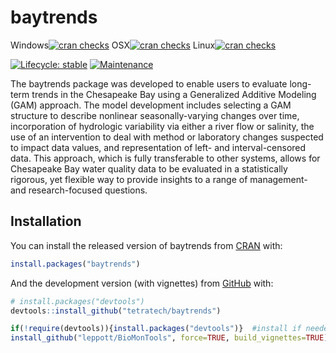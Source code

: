 
<!-- README.md is generated from README.Rmd. Please edit that file -->

# baytrends

<!-- badges: start -->
<!--
CRAN check ALL
[![cran checks](https://cranchecks.info/badges/summary/baytrends)](https://cranchecks.info/badges/summary/baytrends) All flavors-->

Windows[![cran
checks](https://cranchecks.info/badges/flavor/windows/baytrends)](https://cranchecks.info/badges/flavor/windows/baytrends)
OSX[![cran
checks](https://cranchecks.info/badges/flavor/osx/baytrends)](https://cranchecks.info/badges/flavor/osx/baytrends)
Linux[![cran
checks](https://cranchecks.info/badges/flavor/linux/baytrends)](https://cranchecks.info/badges/flavor/linux/baytrends)

[![Lifecycle:
stable](https://img.shields.io/badge/lifecycle-stable-brightgreen.svg)](https://lifecycle.r-lib.org/articles/stages.html)
[![Maintenance](https://img.shields.io/badge/Maintained%3F-yes-green.svg)](https://GitHub.com/tetratech/baytrends/graphs/commit-activity)
<!-- badges: end --> <!-- CRAN version and downloads have errors -->

The baytrends package was developed to enable users to evaluate
long-term trends in the Chesapeake Bay using a Generalized Additive
Modeling (GAM) approach. The model development includes selecting a GAM
structure to describe nonlinear seasonally-varying changes over time,
incorporation of hydrologic variability via either a river flow or
salinity, the use of an intervention to deal with method or laboratory
changes suspected to impact data values, and representation of left- and
interval-censored data. This approach, which is fully transferable to
other systems, allows for Chesapeake Bay water quality data to be
evaluated in a statistically rigorous, yet flexible way to provide
insights to a range of management- and research-focused questions.

## Installation

You can install the released version of baytrends from
[CRAN](https://CRAN.R-project.org) with:

``` r
install.packages("baytrends")
```

And the development version (with vignettes) from
[GitHub](https://github.com/) with:

``` r
# install.packages("devtools")
devtools::install_github("tetratech/baytrends")

if(!require(devtools)){install.packages("devtools")}  #install if needed
install_github("leppott/BioMonTools", force=TRUE, build_vignettes=TRUE)

```
